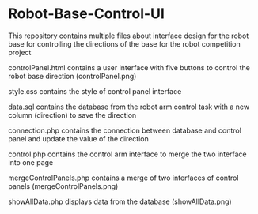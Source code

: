 # Robot-Base-Control-UI

This repository contains multiple files about interface design for the robot base for controlling the directions of the base for the robot competition project


controlPanel.html contains a user interface with five buttons to control the robot base direction (controlPanel.png)

style.css contains the style of control panel interface

data.sql contains the database from the robot arm control task with a new column (direction) to save the direction

connection.php contains the connection between database and control panel and update the value of the direction

control.php contains the control arm interface to merge the two interface into one page

mergeControlPanels.php contains a merge of two interfaces of control panels (mergeControlPanels.png)

showAllData.php displays data from the database (showAllData.png)
